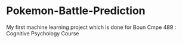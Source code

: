# Pokemon-Battle-Prediction

My first machine learning project which is done for Boun Cmpe 489 : Cognitive Psychology Course
